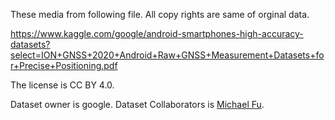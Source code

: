 These media from following file.
All copy rights are same of orginal data.

https://www.kaggle.com/google/android-smartphones-high-accuracy-datasets?select=ION+GNSS+2020+Android+Raw+GNSS+Measurement+Datasets+for+Precise+Positioning.pdf

The license is CC BY 4.0.

Dataset owner is google.
Dataset Collaborators is [Michael Fu](https://www.kaggle.com/gymf123).

